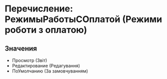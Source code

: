 ﻿# Перечисление: РежимыРаботыСОплатой (Режими роботи з оплатою)

## Значения

- Просмотр (Звіт)
- Редактирование (Редагування)
- ПоУмолчанию (За замовчуванням)

